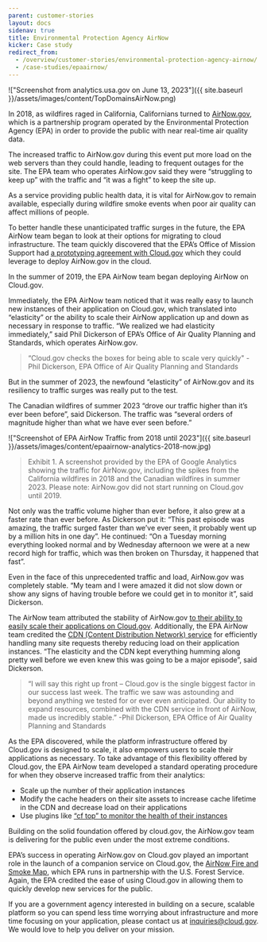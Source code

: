 ```yaml
---
parent: customer-stories
layout: docs
sidenav: true
title: Environmental Protection Agency AirNow
kicker: Case study
redirect_from:
  - /overview/customer-stories/environmental-protection-agency-airnow/
  - /case-studies/epaairnow/
---
```


!["Screenshot from analytics.usa.gov on June 13, 2023"]({{ site.baseurl }}/assets/images/content/TopDomainsAirNow.png)

In 2018, as wildfires raged in California, Californians turned to [AirNow.gov](https://www.airnow.gov), which is a partnership program operated by the Environmental Protection Agency (EPA) in order to provide the public with near real-time air quality data.

The increased traffic to AirNow.gov during this event put more load on the web servers than they could handle, leading to frequent outages for the site. The EPA team who operates AirNow.gov said they were “struggling to keep up” with the traffic and “it was a fight” to keep the site up. 

As a service providing public health data, it is vital for AirNow.gov to remain available, especially during wildfire smoke events when poor air quality can affect millions of people.

To better handle these unanticipated traffic surges in the future, the EPA AirNow team began to look at their options for migrating to cloud infrastructure. The team quickly discovered that the EPA’s Office of Mission Support had [a prototyping agreement with Cloud.gov](https://cloud.gov/pricing/) which they could leverage to deploy AirNow.gov in the cloud. 

In the summer of 2019, the EPA AirNow team began deploying AirNow on Cloud.gov. 

Immediately, the EPA AirNow team noticed that it was really easy to launch new instances of their application on Cloud.gov, which translated into “elasticity” or the ability to scale their AirNow application up and down as necessary in response to traffic. “We realized we had elasticity immediately,” said Phil Dickerson of EPA’s Office of Air Quality Planning and Standards, which operates AirNow.gov.

> “Cloud.gov checks the boxes for being able to scale very quickly" 
-Phil Dickerson, EPA Office of Air Quality Planning and Standards

But in the summer of 2023, the newfound “elasticity” of AirNow.gov and its resiliency to traffic surges was really put to the test.

The Canadian wildfires of summer 2023 “drove our traffic higher than it’s ever been before”, said Dickerson. The traffic was “several orders of magnitude higher than what we have ever seen before.” 

!["Screenshot of EPA AirNow Traffic from 2018 until 2023"]({{ site.baseurl }}/assets/images/content/epaairnow-analytics-2018-now.jpg)
> Exhibit 1. A screenshot provided by the EPA of Google Analytics showing the traffic for AirNow.gov, including the spikes from the California wildfires in 2018 and the Canadian wildfires in summer 2023. Please note: AirNow.gov did not start running on Cloud.gov until 2019.

Not only was the traffic volume higher than ever before, it also grew at a faster rate than ever before. As Dickerson put it: “This past episode was amazing, the traffic surged faster than we’ve ever seen, it probably went up by a million hits in one day”. He continued: “On a Tuesday morning everything looked normal and by Wednesday afternoon we were at a new record high for traffic, which was then broken on Thursday, it happened that fast”.

Even in the face of this unprecedented traffic and load, AirNow.gov was completely stable. “My team and I were amazed it did not slow down or show any signs of having trouble before we could get in to monitor it”, said Dickerson.

The AirNow team attributed the stability of AirNow.gov [to their ability to easily scale their applications on Cloud.gov](https://cloud.gov/docs/management/multiple-instances/). Additionally, the EPA AirNow team credited the [CDN (Content Distribution Network) service](https://cloud.gov/docs/services/external-domain-service/) for efficiently handling many site requests thereby reducing load on their application instances. “The elasticity and the CDN kept everything humming along pretty well before we even knew this was going to be a major episode”, said Dickerson.

> “I will say this right up front – Cloud.gov is the single biggest factor in our success last week. The traffic we saw was astounding and beyond anything we tested for or ever even anticipated. Our ability to expand resources, combined with the CDN service in front of AirNow, made us incredibly stable.”
-Phil Dickerson, EPA Office of Air Quality Planning and Standards

As the EPA discovered, while the platform infrastructure offered by Cloud.gov is designed to scale, it also empowers users to scale their applications as necessary. To take advantage of this flexibility offered by Cloud.gov, the EPA AirNow team developed a standard operating procedure for when they observe increased traffic from their analytics:

* Scale up the number of their application instances
* Modify the cache headers on their site assets to increase cache lifetime in the CDN and decrease load on their applications
* Use plugins like [“cf top” to monitor the health of their instances](https://github.com/ECSTeam/cloudfoundry-top-plugin)

Building on the solid foundation offered by cloud.gov, the AirNow.gov team is delivering for the public even under the most extreme conditions.

EPA’s success in operating AirNow.gov on Cloud.gov played an important role in the launch of a companion service on Cloud.gov, the [AirNow Fire and Smoke Map](https://fire.airnow.gov/), which EPA runs in partnership with the U.S. Forest Service. Again, the EPA credited the ease of using Cloud.gov in allowing them to quickly develop new services for the public.

If you are a government agency interested in building on a secure, scalable platform so you can spend less time worrying about infrastructure and more time focusing on your application, please contact us at [inquiries@cloud.gov](inquiries@cloud.gov). We would love to help you deliver on your mission.
